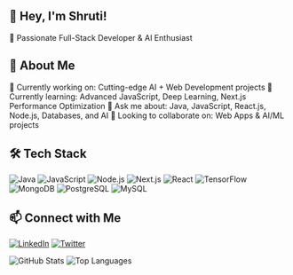 ## 👋 Hey, I'm Shruti!

🚀 Passionate Full-Stack Developer & AI Enthusiast


## 🌟 About Me

🔭 Currently working on: Cutting-edge AI + Web Development projects
🌱 Currently learning: Advanced JavaScript, Deep Learning, Next.js Performance Optimization
💬 Ask me about: Java, JavaScript, React.js, Node.js, Databases, and AI
🤝 Looking to collaborate on: Web Apps & AI/ML projects


## 🛠️ Tech Stack

![Java](https://img.shields.io/badge/Java-ED8B00?style=for-the-badge&logo=openjdk&logoColor=white)
![JavaScript](https://img.shields.io/badge/JavaScript-F7DF1E?style=for-the-badge&logo=javascript&logoColor=black)
![Node.js](https://img.shields.io/badge/Node.js-339933?style=for-the-badge&logo=nodedotjs&logoColor=white)
![Next.js](https://img.shields.io/badge/Next.js-000000?style=for-the-badge&logo=nextdotjs&logoColor=white)
![React](https://img.shields.io/badge/React-61DAFB?style=for-the-badge&logo=react&logoColor=black)
![TensorFlow](https://img.shields.io/badge/TensorFlow-FF6F00?style=for-the-badge&logo=tensorflow&logoColor=white)
![MongoDB](https://img.shields.io/badge/MongoDB-47A248?style=for-the-badge&logo=mongodb&logoColor=white)
![PostgreSQL](https://img.shields.io/badge/PostgreSQL-336791?style=for-the-badge&logo=postgresql&logoColor=white)
![MySQL](https://img.shields.io/badge/MySQL-4479A1?style=for-the-badge&logo=mysql&logoColor=white)


## 📫 Connect with Me

[![LinkedIn](https://img.shields.io/badge/LinkedIn-0077B5?style=flat&logo=linkedin&logoColor=white)](https://linkedin.com/in/shruti-sharma-35158434b)
[![Twitter](https://img.shields.io/badge/Twitter-1DA1F2?style=flat&logo=twitter&logoColor=white)](https://twitter.com/shruticonnected)

![GitHub Stats](https://github-readme-stats.vercel.app/api?username=connectshruti&show_icons=true&theme=radical)
![Top Languages](https://github-readme-stats.vercel.app/api/top-langs/?username=connectshruti&layout=compact&theme=radical)
<!--
**connectshruti/connectshruti** is a ✨ _special_ ✨ repository because its `README.md` (this file) appears on your GitHub profile.

Here are some ideas to get you started:

- 🔭 I’m currently working on ...
- 🌱 I’m currently learning ...
- 👯 I’m looking to collaborate on ...
- 🤔 I’m looking for help with ...
- 💬 Ask me about ...
- 📫 How to reach me: ...
- 😄 Pronouns: ...
- ⚡ Fun fact: ...
-->
